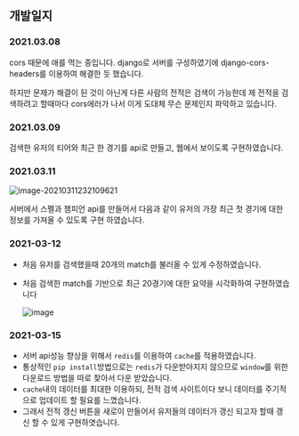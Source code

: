 ## 개발일지

### 2021.03.08

cors 때문에 애를 먹는 중입니다. django로 서버를 구성하였기에 django-cors-headers를 이용하여 해결한 듯 했습니다. 

하지만 문제가 해결이 된 것이 아닌게 다른 사람의 전적은 검색이 가능한데 제 전적을 검색하려고 할때마다 cors에러가 나서 이게 도대체 무슨 문제인지 파악하고 있습니다. 

### 2021.03.09

검색한 유저의 티어와 최근 한 경기를  api로 만들고, 웹에서 보이도록 구현하였습니다.

### 2021.03.11

![image-20210311232109621](https://user-images.githubusercontent.com/60080270/110802656-bb715d80-82c1-11eb-8faa-f8560cf58155.png)

서버에서 스펠과 챔피언 api를 만들어서 다음과 같이 유저의 가장 최근 첫 경기에 대한 정보를 가져올 수 있도록 구현 하였습니다.

### 2021-03-12

- 처음 유저를 검색했을때 20개의 match를 불러올 수 있게 수정하였습니다.

- 처음 검색한 match를 기반으로 최근 20경기에 대한 요약을 시각화하여 구현하였습니다

   ![image](https://user-images.githubusercontent.com/60080270/110928941-c3390c80-836a-11eb-9d08-2bf36a8c83f8.png)

### 2021-03-15

- 서버 api성능 향상을 위해서 `redis`를 이용하여 `cache`를 적용하였습니다.
- 통상적인 `pip install`방법으로는 `redis`가 다운받아지지 않으므로 `window`를 위한 다운로드 방법을 따로 찾아서 다운 받았습니다.
- `cache`내의 데이터를 최대한 이용하되, 전적 검색 사이트이다 보니 데이터를 주기적으로 업데이트 할 필요를 느꼈습니다.
- 그래서 전적 갱신 버튼을 새로이 만들어서 유저들의 데이터가 갱신 되고자 할때 갱신 할 수 있게 구현하엿습니다.

